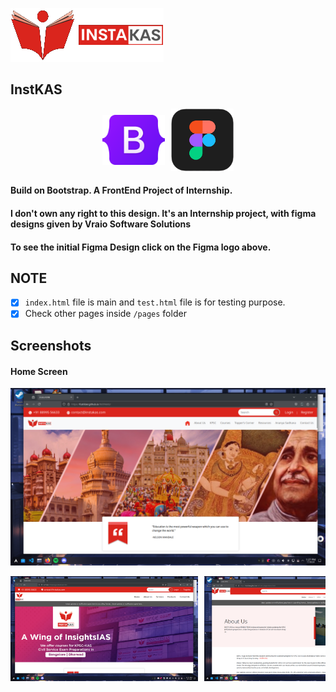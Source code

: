 ![Logo](./src/img/logo.png)
## InstKAS

<div style="display: flex; align-items: center; justify-content: center;">
  <a href="https://getbootstrap.com/">
    <img src="./src/img/Bootstrap_logo.svg.png" alt="BootStrap" style="width: 100px; height: auto; margin-right: 10px;">
  </a>
  <a href="https://www.figma.com/design/c2hRWKAuq2Xn1vMU3v16Cj/Insta-KAS-(21-06-23)?node-id=2311-22&node-type=frame&t=QipoJUq1gnDsHnIm-0">
    <img src="./src/img/figma2.png" alt="Figma" style="width: 100px; height: auto;">
  </a>
</div>

#### Build on Bootstrap. A FrontEnd Project of Internship. 

#### I don't own any right to this design. It's an Internship project, with figma designs given by Vraio Software Solutions

#### To see the initial Figma Design click on the Figma logo above.

## NOTE
- [x] ```index.html``` file is main and ```test.html``` file is for testing purpose.
- [x] Check other pages inside ```/pages``` folder

## Screenshots
#### Home Screen
![Screenshot](/src/img/Screenshot_20241108_132739.png) 
<div style="display: flex; overflow-x: scroll; gap: 10px;">
    <img src="./src/img/Screenshot_20241017_212146.png" alt="Screenshot 1" style="width: 300px; height: auto;">
    <img src="./src/img/Screenshot_20241108_132933.png" alt="Screenshot 2" style="width: 300px; height: auto;">
    <img src="./src/img/Screenshot_20241108_133035.png" alt="Screenshot 3" style="width: 300px; height: auto;">
</div>

